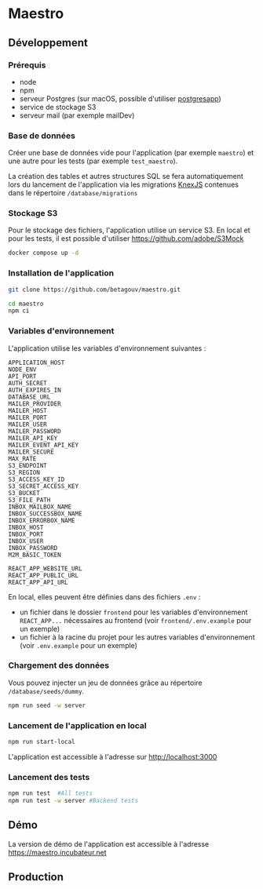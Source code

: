 # Maestro

## Développement

### Prérequis

- node
- npm
- serveur Postgres (sur macOS, possible d'utiliser [postgresapp](https://postgresapp.com>))
- service de stockage S3
- serveur mail (par exemple mailDev)

### Base de données

Créer une base de données vide pour l'application (par exemple `maestro`) et une autre pour les tests (par exemple `test_maestro`).

La création des tables et autres structures SQL se fera automatiquement lors du lancement de l'application via les migrations [KnexJS](http://knexjs.org/#Migrations) contenues dans le répertoire `/database/migrations`

### Stockage S3

Pour le stockage des fichiers, l'application utilise un service S3.
En local et pour les tests, il est possible d'utiliser https://github.com/adobe/S3Mock

```bash
docker compose up -d
```

### Installation de l'application

```bash
git clone https://github.com/betagouv/maestro.git

cd maestro
npm ci
```

### Variables d'environnement

L'application utilise les variables d'environnement suivantes :

```
APPLICATION_HOST
NODE_ENV
API_PORT
AUTH_SECRET
AUTH_EXPIRES_IN
DATABASE_URL
MAILER_PROVIDER
MAILER_HOST
MAILER_PORT
MAILER_USER
MAILER_PASSWORD
MAILER_API_KEY
MAILER_EVENT_API_KEY
MAILER_SECURE
MAX_RATE
S3_ENDPOINT
S3_REGION
S3_ACCESS_KEY_ID
S3_SECRET_ACCESS_KEY
S3_BUCKET
S3_FILE_PATH
INBOX_MAILBOX_NAME
INBOX_SUCCESSBOX_NAME
INBOX_ERRORBOX_NAME
INBOX_HOST
INBOX_PORT
INBOX_USER
INBOX_PASSWORD
M2M_BASIC_TOKEN

REACT_APP_WEBSITE_URL
REACT_APP_PUBLIC_URL
REACT_APP_API_URL
```

En local, elles peuvent être définies dans des fichiers `.env` :

- un fichier dans le dossier `frontend` pour les variables d'environnement `REACT_APP...` nécessaires au frontend (voir `frontend/.env.example` pour un exemple)
- un fichier à la racine du projet pour les autres variables d'environnement (voir `.env.example` pour un exemple)

### Chargement des données

Vous pouvez injecter un jeu de données grâce au répertoire `/database/seeds/dummy`.

```bash
npm run seed -w server
```

### Lancement de l'application en local

```bash
npm run start-local
```

L'application est accessible à l'adresse sur <http://localhost:3000>

### Lancement des tests

```bash
npm run test  #All tests
npm run test -w server #Backend tests
```

## Démo

La version de démo de l'application est accessible à l'adresse <https://maestro.incubateur.net>

## Production

